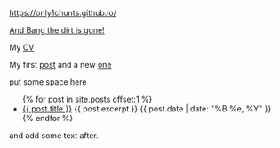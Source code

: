 https://only1chunts.github.io/  

[And Bang the dirt is gone!](pages/bang.md)

My [CV](pages/my-cv.md)

My first [post](pages/my-first-post.md)
and a new [one](_posts/2021-01-021-readme.md)

put some space here

<ul>
  {% for post in site.posts  offset:1 %}
    <li>
      <a href="{{ post.url }}">{{ post.title }}</a>
      {{ post.excerpt }}
      {{ post.date | date: "%B %e, %Y" }}
    </li>
  {% endfor %}
</ul>

and add some text after.
